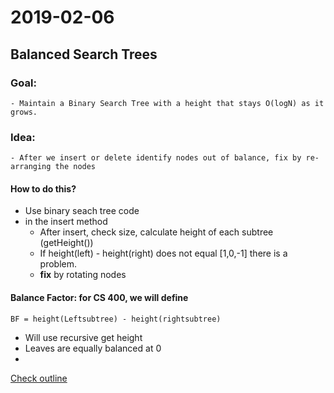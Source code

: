 # 2019-02-06

## Balanced Search Trees

### Goal:

    - Maintain a Binary Search Tree with a height that stays O(logN) as it grows.

### Idea:

    - After we insert or delete identify nodes out of balance, fix by re-arranging the nodes

#### How to do this?

- Use binary seach tree code
- in the insert method
    - After insert, check size, calculate height of each subtree (getHeight())
    - If height(left) - height(right) does not equal [1,0,-1] there is a problem.
    - **fix** by rotating nodes

#### Balance Factor: for CS 400, we will define

`BF = height(Leftsubtree) - height(rightsubtree)`

- Will use recursive get height
- Leaves are equally balanced at 0
- 
[Check outline](outlines/outlineW02.pdf)